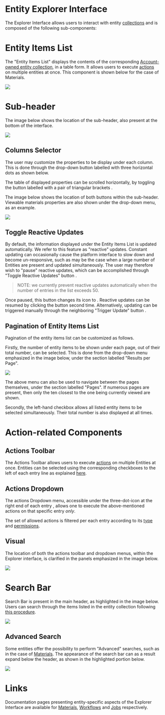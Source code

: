 # Entity Explorer Interface

The Explorer Interface allows users to interact with entity [collections](/accounts/collections.md) and is composed of the following sub-components: 

# Entity Items List

The "Entity Items List" displays the contents of the corresponding [Account-owned entity collection](/accounts/collections.md), in a table form. It allows users to execute [actions](/entities-general/actions/overview.md) on multiple entities at once. This component is shown below for the case of Materials.

<img src="/images/materials-list.png" >

# Sub-header

The image below shows the location of the sub-header, also present at the bottom of the interface.

<img src="/images/sub-header.png"/>

## Columns Selector 

The user may customize the properties to be display under each column. This is done through the drop-down button labelled with three horizontal dots <i class="zmdi zmdi-more zmdi-hc-border"></i> as shown below. 

The table of displayed properties can be scrolled horizontally, by toggling the button labelled with a pair of triangular brackets <i class="zmdi zmdi-hc-rotate-90 zmdi-unfold-more"></i>.

The image below shows the location of both buttons within the sub-header. Viewable materials properties are also shown under the drop-down menu, as an example.

<img src="/images/properties-dropdown.png"/>

## Toggle Reactive Updates

By default, the information displayed under the Entity Items List is updated automatically. We refer to this feature as "reactive" updates. Constant updating can occasionally cause the platform interface to slow down and become un-responsive, such as may be the case when a large number of Entities are present and updated simultaneously. The user may therefore wish to "pause" reactive updates, which can be accomplished through "Toggle Reactive Updates" button <i class="zmdi zmdi-pause-circle-outline"></i>. 

> NOTE: we currently prevent reactive updates automatically when the number of entries in the list exceeds 50.

Once paused, this button changes its icon to <i class="zmdi zmdi-play-circle"></i>. Reactive updates can be resumed by clicking the button second time. Alternatively, updating can be triggered manually through the neighboring "Trigger Update" button <i class="zmdi zmdi-rotate-left"></i>.

## Pagination of Entity Items List

Pagination of the entity items list can be customized as follows. 

Firstly, the number of entity items to be shown under each page, out of their total number, can be selected. This is done from the drop-down menu emphasized in the image below, under the section labelled "Results per Page".

<img src="/images/number-items.png"/>

The above menu can also be used to navigate between the pages themselves, under the section labelled "Pages". If numerous pages are present, then only the ten closest to the one being currently viewed are shown.

Secondly, the left-hand checkbox allows all listed entity items to be selected simultaneously. Their total number is also displayed at all times.

# Action-related Components

## Actions Toolbar

The Actions Toolbar allows users to execute [actions](../actions/overview.md) on multiple Entities at once. Entities can be selected using the corresponding checkboxes to the left of each entry line as explained [here](../actions/select.md). 

## Actions Dropdown

The actions Dropdown menu, accessible under the three-dot-icon at the right end of each entry <i class="zmdi zmdi-more-vert zmdi-hc-border"></i>, allows one to execute the above-mentioned actions on that specific entry *only*. 

The set of allowed actions is filtered per each entry according to its [type](/entities-general/overview.md) and [permissions](/entities-general/permissions.md).

## Visual

The location of both the actions toolbar and dropdown menus, within the Explorer interface, is clarified in the panels emphasized in the image below.

<img src="/images/workflow-actions-menus.png"/>

# Search Bar

Search Bar <i class="zmdi zmdi-search zmdi-hc-border"></i> is present in the main header, as highlighted in the image below. Users can search through the items listed in the entity collection following [this procedure](../actions/search.md).

<img src="/images/search-bar-explorer.png"/>

## Advanced Search

Some entities offer the possibility to perform "Advanced" searches, such as in the case of [Materials](/entities-general/actions/advanced-search.md). The appearance of the search bar can as a result expand below the header, as shown in the highlighted portion below.

<img src="/images/search-advanced-explorer.png"/>

# Links

Documentation pages presenting entity-specific aspects of the Explorer Interface are available for [Materials](/materials/ui/explorer.md), [Workflows](/workflows/ui/explorer.md) and [Jobs](/jobs/ui/explorer.md) respectively.
